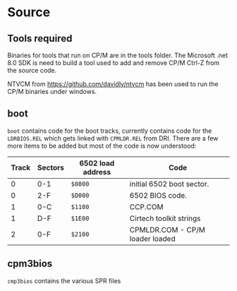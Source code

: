 # Source

## Tools required

Binaries for tools that run on CP/M are in the tools folder.
The Microsoft .net 8.0 SDK is need to build a tool used to add and remove CP/M Ctrl-Z from the source code.

NTVCM from https://github.com/davidly/ntvcm has been used to run the CP/M binaries under windows. 

## boot

`boot` contains code for the boot tracks, currently contains code for the `LDRBIOS.REL` which gets linked with `CPMLDR.REL` from DRI.
There are a few more items to be added but most of the code is now understood:

|Track| Sectors | 6502 load address | Code |
|-----|---------|-------------------|------|
| 0   | 0-1     | `$0800` | initial 6502 boot sector. |
| 0   | 2-F     | `$D000` | 6502 BIOS code. |
| 1   | 0-C     | `$1100` | CCP.COM |
| 1   | D-F     | `$1E00` | Cirtech toolkit strings |
| 2   | 0-F     | `$2100` | CPMLDR.COM - CP/M loader loaded |

## cpm3bios
`cmp3bios` contains the various SPR files
